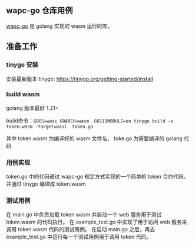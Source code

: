 ## wapc-go 仓库用例
[wapc-go](https://github.com/wapc/wapc-go) 是 golang 实现的 wasm 运行时库。

## 准备工作
### tinygo 安装
安装最新版本 tinygo: https://tinygo.org/getting-started/install

### build wasm
golang 版本最好 1.21+

build命令：`GOOS=wasi GOARCH=wasm  GO111MODULE=on tinygo build -o token.wasm -target=wasi  token.go`

其中 token.wasm 为编译好的 wasm 文件名， toke.go 为需要编译的 golang 代码

### 用例实现
token.go 中的代码通过 wapc-go 规定方式实现的一个简单的 token 合约代码。并通过 tinygo 编译成 token.wasm

### 测试用例
在 main.go 中负责加载 token.wasm 并启动一个 web 服务用于测试 token.wasm 的代码执行。
在 example_test.go 中实现了用于访问 web 服务来调用 token.wasm 代码的测试用例。
在启动 main.go 之后，再去 example_test.go 中运行每一个测试用例用于调用 token 代码。




